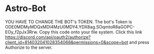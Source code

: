 # Astro-Bot

YOU HAVE TO CHANGE THE BOT's TOKEN.
The bot's Token is ODE0MDMyMDQxMDI4MzU0MDY4.YDX8ag.SOqmtoR8aGOPC-EOy_f2pJx3Rrw. Copy this code onto your file system. Click this link https://discord.com/api/oauth2/authorize?client_id=814032041028354068&permissions=0&scope=bot and press Authorize to the server. 
